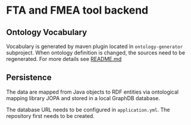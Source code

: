 # FTA and FMEA tool backend

## Ontology Vocabulary

Vocabulary is generated by maven plugin located in `ontology-generator` subproject.
When ontology definition is changed, the sources need to be regenerated. 
For more details see [README.md](ontology-generator/README.md)

## Persistence

The data are mapped from Java objects to RDF entities via ontological mapping library JOPA and stored in a local GraphDB database.

The database URL needs to be configured in `application.yml`. The repository first needs to be created.  
